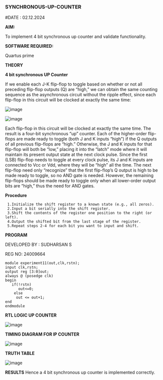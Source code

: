 ### SYNCHRONOUS-UP-COUNTER

#DATE : 02.12.2024

**AIM:**

To implement 4 bit synchronous up counter and validate functionality.

**SOFTWARE REQUIRED:**

Quartus prime

**THEORY**

**4 bit synchronous UP Counter**

If we enable each J-K flip-flop to toggle based on whether or not all preceding flip-flop outputs (Q) are “high,” we can obtain the same counting sequence as the asynchronous circuit without the ripple effect, since each flip-flop in this circuit will be clocked at exactly the same time:

![image](https://github.com/naavaneetha/SYNCHRONOUS-UP-COUNTER/assets/154305477/d5db3fa0-e413-404c-b80e-b2f39d82e7e8)


![image](https://github.com/naavaneetha/SYNCHRONOUS-UP-COUNTER/assets/154305477/52cb61eb-d04b-442d-810c-31185a68410b)

Each flip-flop in this circuit will be clocked at exactly the same time.
The result is a four-bit synchronous “up” counter. Each of the higher-order flip-flops are made ready to toggle (both J and K inputs “high”) if the Q outputs of all previous flip-flops are “high.”
Otherwise, the J and K inputs for that flip-flop will both be “low,” placing it into the “latch” mode where it will maintain its present output state at the next clock pulse.
Since the first (LSB) flip-flop needs to toggle at every clock pulse, its J and K inputs are connected to Vcc or Vdd, where they will be “high” all the time.
The next flip-flop need only “recognize” that the first flip-flop’s Q output is high to be made ready to toggle, so no AND gate is needed.
However, the remaining flip-flops should be made ready to toggle only when all lower-order output bits are “high,” thus the need for AND gates.

**Procedure**
```
 1.Initialize the shift register to a known state (e.g., all zeros).
 2.Input a bit serially into the shift register.
 3.Shift the contents of the register one position to the right (or left).
 4.Output the shifted bit from the last stage of the register.
 5.Repeat steps 2-4 for each bit you want to input and shift.
```

**PROGRAM**

DEVELOPED BY : SUDHARSAN S

REG NO: 24009664

```
module experiment11(out,clk,rstn);
input clk,rstn;
output reg [3:0]out;
always @ (posedge clk)
begin
   if(!rstn)
	  out<=0;
	else
     out <= out+1;
end
endmodule
```

**RTL LOGIC UP COUNTER**

![image](https://github.com/user-attachments/assets/847fcdb6-2a38-4091-a9b9-552f4f335fa0)


**TIMING DIAGRAM FOR IP COUNTER**

![image](https://github.com/user-attachments/assets/27c85d6d-062d-428a-9169-a29ba1afeb83)


**TRUTH TABLE**

![image](https://github.com/user-attachments/assets/7928ef9e-8d7b-4a09-80ed-59d61067be5a)


**RESULTS**
 Hence a 4 bit synchronous up counter is implemented correctly.
